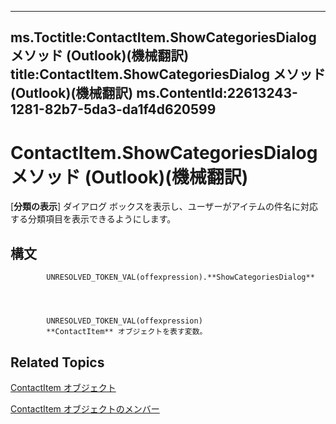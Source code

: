 

---
ms.Toctitle:ContactItem.ShowCategoriesDialog メソッド (Outlook)(機械翻訳)
title:ContactItem.ShowCategoriesDialog メソッド (Outlook)(機械翻訳)
ms.ContentId:22613243-1281-82b7-5da3-da1f4d620599
---
# ContactItem.ShowCategoriesDialog メソッド (Outlook)(機械翻訳)




[**分類の表示**] ダイアログ ボックスを表示し、ユーザーがアイテムの件名に対応する分類項目を表示できるようにします。

## 構文

            UNRESOLVED_TOKEN_VAL(offexpression).**ShowCategoriesDialog**




            UNRESOLVED_TOKEN_VAL(offexpression)
            **ContactItem** オブジェクトを表す変数。



## Related Topics

[ContactItem オブジェクト](8e32093c-a678-f1fd-3f35-c2d8994d166f.md)

[ContactItem オブジェクトのメンバー](a8b13369-4c87-02aa-e62a-1f3067e559fa.md)




